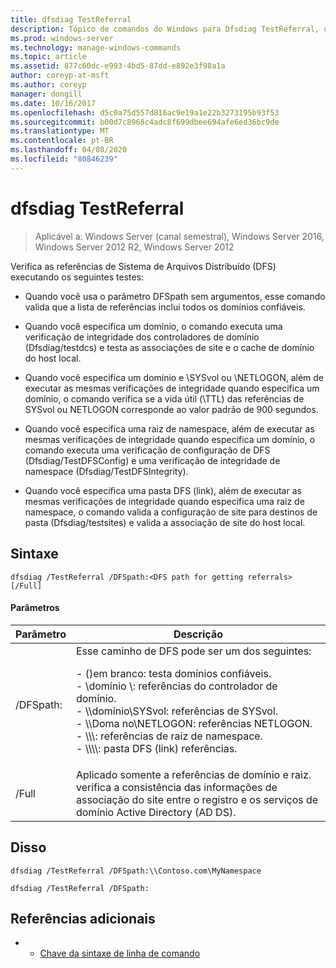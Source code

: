 ```yaml
---
title: dfsdiag TestReferral
description: Tópico de comandos do Windows para Dfsdiag TestReferral, que verifica referências de Sistema de Arquivos Distribuído (DFS).
ms.prod: windows-server
ms.technology: manage-windows-commands
ms.topic: article
ms.assetid: 877c60dc-e993-4bd5-87dd-e892e3f98a1a
author: coreyp-at-msft
ms.author: coreyp
manager: dongill
ms.date: 10/16/2017
ms.openlocfilehash: d5c0a75d557d816ac9e19a1e22b3273195b93f53
ms.sourcegitcommit: b00d7c8968c4adc8f699dbee694afe6ed36bc9de
ms.translationtype: MT
ms.contentlocale: pt-BR
ms.lasthandoff: 04/08/2020
ms.locfileid: "80846239"
---
```

# <a name="dfsdiag-testreferral"></a>dfsdiag TestReferral

>Aplicável a: Windows Server (canal semestral), Windows Server 2016, Windows Server 2012 R2, Windows Server 2012

Verifica as referências de Sistema de Arquivos Distribuído (DFS) executando os seguintes testes:

- Quando você usa o parâmetro DFSpath sem argumentos, esse comando valida que a lista de referências inclui todos os domínios confiáveis.

- Quando você especifica um domínio, o comando executa uma verificação de integridade dos controladores de domínio (Dfsdiag/testdcs) e testa as associações de site e o cache de domínio do host local.

- Quando você especifica um domínio e \SYSvol ou \NETLOGON, além de executar as mesmas verificações de integridade quando especifica um domínio, o comando verifica se a vida útil (\TTL) das referências de SYSvol ou NETLOGON corresponde ao valor padrão de 900 segundos.

- Quando você especifica uma raiz de namespace, além de executar as mesmas verificações de integridade quando especifica um domínio, o comando executa uma verificação de configuração de DFS (Dfsdiag/TestDFSConfig) e uma verificação de integridade de namespace (Dfsdiag/TestDFSIntegrity).

- Quando você especifica uma pasta DFS (link), além de executar as mesmas verificações de integridade quando especifica uma raiz de namespace, o comando valida a configuração de site para destinos de pasta (Dfsdiag/testsites) e valida a associação de site do host local.

## <a name="syntax"></a>Sintaxe

```
dfsdiag /TestReferral /DFSpath:<DFS path for getting referrals> [/Full]
```

#### <a name="parameters"></a>Parâmetros

|Parâmetro|Descrição|
|-------|--------|
| /DFSpath:<path for getting referrals>|Esse caminho de DFS pode ser um dos seguintes:<p>-   \(\)em branco: testa domínios confiáveis.<br />-   \\domínio \\: referências do controlador de domínio.<br />-   \\\\domínio\\SYSvol: referências de SYSvol.<br />-   \\\\Doma no\\NETLOGON: referências NETLOGON.<br />-   \\\\<Domain or server>\\<Namespace Root>: referências de raiz de namespace.<br />-   \\\\<Domain or server>\\<Namespace root>\\<DFS folder>: pasta DFS \(link\) referências.|
|/Full|Aplicado somente a referências de domínio e raiz. verifica a consistência das informações de associação do site entre o registro e os serviços de domínio Active Directory \(AD DS\).|

## <a name="examples"></a><a name=BKMK_Examples></a>Disso

```
dfsdiag /TestReferral /DFSpath:\\Contoso.com\MyNamespace
```

```
dfsdiag /TestReferral /DFSpath:
```

## <a name="additional-references"></a>Referências adicionais

-   - [Chave da sintaxe de linha de comando](command-line-syntax-key.md)



